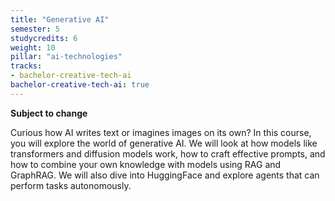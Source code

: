 ```yaml
---
title: "Generative AI"
semester: 5
studycredits: 6
weight: 10
pillar: "ai-technologies"
tracks:
- bachelor-creative-tech-ai
bachelor-creative-tech-ai: true
---
```

**Subject to change**

Curious how AI writes text or imagines images on its own? In this course, you will explore the world of generative AI.
We will look at how models like transformers and diffusion models work, how to craft effective prompts, and how to combine your own knowledge with models using RAG and GraphRAG.
We will also dive into HuggingFace and explore agents that can perform tasks autonomously.  